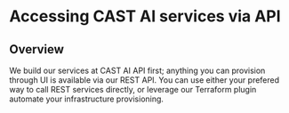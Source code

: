 # Accessing CAST AI services via API

## Overview

We build our services at CAST AI API first; anything you can provision through UI is available via our REST API. You can
use either your prefered way to call REST services directly, or leverage our Terraform plugin automate your
infrastructure provisioning.




